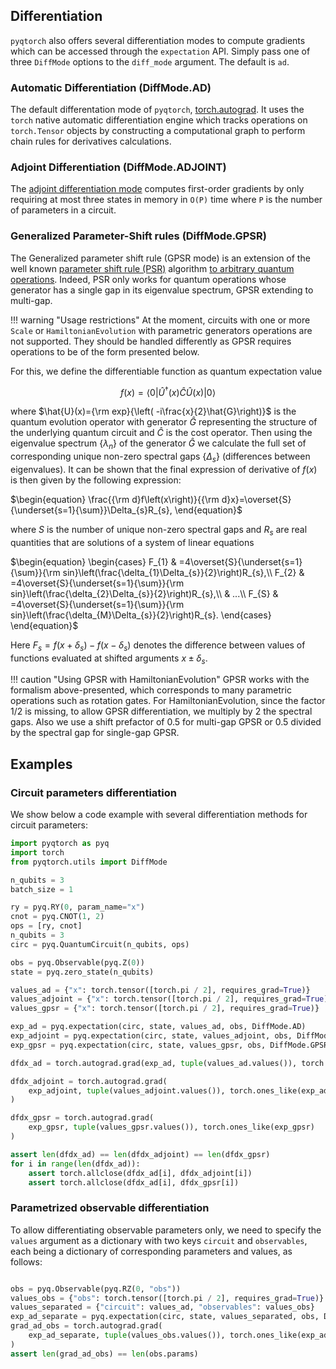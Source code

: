 ## Differentiation

`pyqtorch` also offers several differentiation modes to compute gradients which can be accessed through the
`expectation` API. Simply pass one of three `DiffMode` options to the `diff_mode` argument.
The default is `ad`.

### Automatic Differentiation (DiffMode.AD)
The default differentation mode of `pyqtorch`, [torch.autograd](https://pytorch.org/docs/stable/autograd.html).
It uses the `torch` native automatic differentiation engine which tracks operations on `torch.Tensor` objects by constructing a computational graph to perform chain rules for derivatives calculations.

### Adjoint Differentiation (DiffMode.ADJOINT)
The [adjoint differentiation mode](https://arxiv.org/abs/2009.02823) computes first-order gradients by only requiring at most three states in memory in `O(P)` time where `P` is the number of parameters in a circuit.

### Generalized Parameter-Shift rules (DiffMode.GPSR)
The Generalized parameter shift rule (GPSR mode) is an extension of the well known [parameter shift rule (PSR)](https://arxiv.org/abs/1811.11184) algorithm [to arbitrary quantum operations](https://arxiv.org/abs/2108.01218). Indeed, PSR only works for quantum operations whose generator has a single gap in its eigenvalue spectrum, GPSR extending to multi-gap.

!!! warning "Usage restrictions"
    At the moment, circuits with one or more `Scale` or `HamiltonianEvolution` with parametric generators operations are not supported.
    They should be handled differently as GPSR requires operations to be of the form presented below.

For this, we define the differentiable function as quantum expectation value

$$
f(x) = \left\langle 0\right|\hat{U}^{\dagger}(x)\hat{C}\hat{U}(x)\left|0\right\rangle
$$

where $\hat{U}(x)={\rm exp}{\left( -i\frac{x}{2}\hat{G}\right)}$ is the quantum evolution operator with generator $\hat{G}$ representing the structure of the underlying quantum circuit and $\hat{C}$ is the cost operator. Then using the eigenvalue spectrum $\left\{ \lambda_n\right\}$ of the generator $\hat{G}$ we calculate the full set of corresponding unique non-zero spectral gaps $\left\{ \Delta_s\right\}$ (differences between eigenvalues). It can be shown that the final expression of derivative of $f(x)$ is then given by the following expression:

$\begin{equation}
\frac{{\rm d}f\left(x\right)}{{\rm d}x}=\overset{S}{\underset{s=1}{\sum}}\Delta_{s}R_{s},
\end{equation}$

where $S$ is the number of unique non-zero spectral gaps and $R_s$ are real quantities that are solutions of a system of linear equations

$\begin{equation}
\begin{cases}
F_{1} & =4\overset{S}{\underset{s=1}{\sum}}{\rm sin}\left(\frac{\delta_{1}\Delta_{s}}{2}\right)R_{s},\\
F_{2} & =4\overset{S}{\underset{s=1}{\sum}}{\rm sin}\left(\frac{\delta_{2}\Delta_{s}}{2}\right)R_{s},\\
 & ...\\
F_{S} & =4\overset{S}{\underset{s=1}{\sum}}{\rm sin}\left(\frac{\delta_{M}\Delta_{s}}{2}\right)R_{s}.
\end{cases}
\end{equation}$

Here $F_s=f(x+\delta_s)-f(x-\delta_s)$ denotes the difference between values of functions evaluated at shifted arguments $x\pm\delta_s$.

!!! caution "Using GPSR with HamiltonianEvolution"
    GPSR works with the formalism above-presented, which corresponds to many parametric operations such as rotation gates.
    For HamiltonianEvolution, since the factor 1/2 is missing, to allow GPSR differentiation, we multiply by 2 the
    spectral gaps. Also we use a shift prefactor of 0.5 for multi-gap GPSR or 0.5 divided by the spectral gap for single-gap GPSR.


## Examples

### Circuit parameters differentiation

We show below a code example with several differentiation methods for circuit parameters:

```python exec="on" source="material-block" html="1" session="diff"
import pyqtorch as pyq
import torch
from pyqtorch.utils import DiffMode

n_qubits = 3
batch_size = 1

ry = pyq.RY(0, param_name="x")
cnot = pyq.CNOT(1, 2)
ops = [ry, cnot]
n_qubits = 3
circ = pyq.QuantumCircuit(n_qubits, ops)

obs = pyq.Observable(pyq.Z(0))
state = pyq.zero_state(n_qubits)

values_ad = {"x": torch.tensor([torch.pi / 2], requires_grad=True)}
values_adjoint = {"x": torch.tensor([torch.pi / 2], requires_grad=True)}
values_gpsr = {"x": torch.tensor([torch.pi / 2], requires_grad=True)}

exp_ad = pyq.expectation(circ, state, values_ad, obs, DiffMode.AD)
exp_adjoint = pyq.expectation(circ, state, values_adjoint, obs, DiffMode.ADJOINT)
exp_gpsr = pyq.expectation(circ, state, values_gpsr, obs, DiffMode.GPSR)

dfdx_ad = torch.autograd.grad(exp_ad, tuple(values_ad.values()), torch.ones_like(exp_ad))

dfdx_adjoint = torch.autograd.grad(
    exp_adjoint, tuple(values_adjoint.values()), torch.ones_like(exp_adjoint)
)

dfdx_gpsr = torch.autograd.grad(
    exp_gpsr, tuple(values_gpsr.values()), torch.ones_like(exp_gpsr)
)

assert len(dfdx_ad) == len(dfdx_adjoint) == len(dfdx_gpsr)
for i in range(len(dfdx_ad)):
    assert torch.allclose(dfdx_ad[i], dfdx_adjoint[i])
    assert torch.allclose(dfdx_ad[i], dfdx_gpsr[i])
```

### Parametrized observable differentiation

To allow differentiating observable parameters only, we need to specify the `values` argument as a dictionary with two keys `circuit` and `observables`, each being a dictionary of corresponding parameters and values, as follows:

```python exec="on" source="material-block" html="1" session="diff"

obs = pyq.Observable(pyq.RZ(0, "obs"))
values_obs = {"obs": torch.tensor([torch.pi / 2], requires_grad=True)}
values_separated = {"circuit": values_ad, "observables": values_obs}
exp_ad_separate = pyq.expectation(circ, state, values_separated, obs, DiffMode.AD)
grad_ad_obs = torch.autograd.grad(
    exp_ad_separate, tuple(values_obs.values()), torch.ones_like(exp_ad_separate)
)
assert len(grad_ad_obs) == len(obs.params)
```
